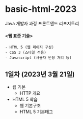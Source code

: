 # basic-html-2023
Java 개발자 과정 프론트앤드 리포지토리
#### <웹 표준 기술>
    - HTML 5 (웹 페이지 구성)
    - CSS 3 (스타일 적용)
    - Javascript (사용자 반응 처리 등)

## 1일차 (2023년 3월 21일)
- 웹 기본
    - HTTP 개요
- HTML 5 학습
    - 웹 기본구조
    - HTML 5 기본태그